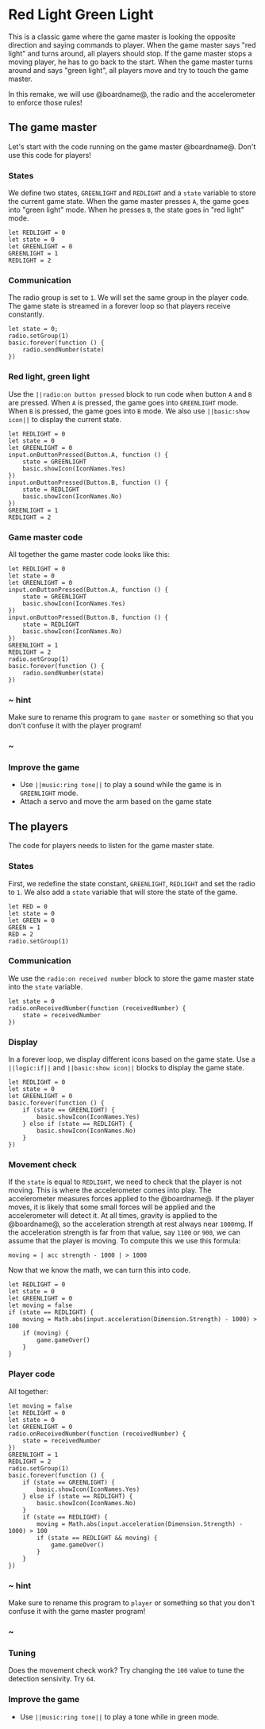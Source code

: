 # Red Light Green Light

This is a classic game where the game master is looking the opposite direction and saying commands to player.
When the game master says "red light" and turns around, all players should stop. If the game master stops a moving player, he has to go back to the start.
When the game master turns around and says "green light", all players move and try to touch the game master.

In this remake, we will use @boardname@, the radio and the accelerometer to enforce those rules!

## The game master

Let's start with the code running on the game master @boardname@. Don't use this code for players!

### States

We define two states, ``GREENLIGHT`` and ``REDLIGHT`` and a ``state`` variable to store the current game state.
When the game master presses ``A``, the game goes into "green light" mode. When he presses ``B``, 
the state goes in "red light" mode.

```blocks
let REDLIGHT = 0
let state = 0
let GREENLIGHT = 0
GREENLIGHT = 1
REDLIGHT = 2
```

### Communication

The radio group is set to ``1``. We will set the same group in the player code. The game state is streamed in a forever loop so that players receive constantly.

```blocks
let state = 0;
radio.setGroup(1)
basic.forever(function () {
    radio.sendNumber(state)
})
```

### Red light, green light

Use the ``||radio:on button pressed`` block to run code when button ``A`` and ``B`` are pressed.
When ``A`` is pressed, the game goes into ``GREENLIGHT`` mode. When ``B`` is pressed, the game
goes into ``B`` mode. We also use ``||basic:show icon||`` to display the current state.

```blocks
let REDLIGHT = 0
let state = 0
let GREENLIGHT = 0
input.onButtonPressed(Button.A, function () {
    state = GREENLIGHT
    basic.showIcon(IconNames.Yes)
})
input.onButtonPressed(Button.B, function () {
    state = REDLIGHT
    basic.showIcon(IconNames.No)
})
GREENLIGHT = 1
REDLIGHT = 2
```

### Game master code

All together the game master code looks like this:

```blocks
let REDLIGHT = 0
let state = 0
let GREENLIGHT = 0
input.onButtonPressed(Button.A, function () {
    state = GREENLIGHT
    basic.showIcon(IconNames.Yes)
})
input.onButtonPressed(Button.B, function () {
    state = REDLIGHT
    basic.showIcon(IconNames.No)
})
GREENLIGHT = 1
REDLIGHT = 2
radio.setGroup(1)
basic.forever(function () {
    radio.sendNumber(state)
})
```

### ~ hint

Make sure to rename this program to ``game master`` or something so that you don't confuse it with the player program!

### ~

### Improve the game

* Use ``||music:ring tone||`` to play a sound while the game is in ``GREENLIGHT`` mode.
* Attach a servo and move the arm based on the game state

## The players

The code for players needs to listen for the game master state.

### States

First, we redefine the state constant, ``GREENLIGHT``, ``REDLIGHT`` and set the radio to ``1``. 
We also add a ``state`` variable that will store the state of the game.

```blocks
let RED = 0
let state = 0
let GREEN = 0
GREEN = 1
RED = 2
radio.setGroup(1)
```

### Communication

We use the ``radio:on received number`` block to store the game master state into the ``state`` variable.

```blocks
let state = 0
radio.onReceivedNumber(function (receivedNumber) {
    state = receivedNumber
})
```

### Display

In a forever loop, we display different icons based on the game state. Use a ``||logic:if||`` and
``||basic:show icon||`` blocks to display the game state.

```blocks
let REDLIGHT = 0
let state = 0
let GREENLIGHT = 0
basic.forever(function () {
    if (state == GREENLIGHT) {
        basic.showIcon(IconNames.Yes)
    } else if (state == REDLIGHT) {
        basic.showIcon(IconNames.No)
    }
})
```

### Movement check

If the ``state`` is equal to ``REDLIGHT``, we need to check that the player is not moving. 
This is where the accelerometer comes into play. The accelerometer measures forces applied to the @boardname@.
If the player moves, it is likely that some small forces will be applied and the accelerometer will detect it.
At all times, gravity is applied to the @boardname@, so the acceleration strength at rest always near ``1000``mg.
If the acceleration strength is far from that value, say ``1100`` or ``900``, we can assume that the player is moving. To compute this we use this formula:

    moving = | acc strength - 1000 | > 1000

Now that we know the math, we can turn this into code.

```block
let REDLIGHT = 0
let state = 0
let GREENLIGHT = 0
let moving = false
if (state == REDLIGHT) {
    moving = Math.abs(input.acceleration(Dimension.Strength) - 1000) > 100
    if (moving) {
        game.gameOver()
    }
}
```

### Player code

All together:

```blocks
let moving = false
let REDLIGHT = 0
let state = 0
let GREENLIGHT = 0
radio.onReceivedNumber(function (receivedNumber) {
    state = receivedNumber
})
GREENLIGHT = 1
REDLIGHT = 2
radio.setGroup(1)
basic.forever(function () {
    if (state == GREENLIGHT) {
        basic.showIcon(IconNames.Yes)
    } else if (state == REDLIGHT) {
        basic.showIcon(IconNames.No)
    }
    if (state == REDLIGHT) {
        moving = Math.abs(input.acceleration(Dimension.Strength) - 1000) > 100
        if (state == REDLIGHT && moving) {
            game.gameOver()
        }
    }
})
```

### ~ hint

Make sure to rename this program to ``player`` or something so that you don't confuse it with the game master program!

### ~


### Tuning

Does the movement check work? Try changing the ``100`` value to tune the detection sensivity. Try ``64``.

### Improve the game

* Use ``||music:ring tone||`` to play a tone while in green mode.
